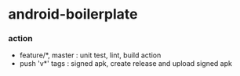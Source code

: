 # android-boilerplate

### action
- feature/*, master : unit test, lint, build action
- push 'v*' tags : signed apk, create release and upload signed apk
